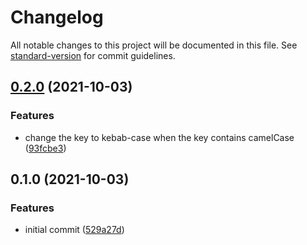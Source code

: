 # Changelog

All notable changes to this project will be documented in this file. See [standard-version](https://github.com/conventional-changelog/standard-version) for commit guidelines.

## [0.2.0](https://github.com/p-chan/object-to-css-variables/compare/v0.1.0...v0.2.0) (2021-10-03)


### Features

* change the key to kebab-case when the key contains camelCase ([93fcbe3](https://github.com/p-chan/object-to-css-variables/commit/93fcbe3690eb942cef5858b4e38997f99723cce6))

## 0.1.0 (2021-10-03)


### Features

* initial commit ([529a27d](https://github.com/p-chan/object-to-css-variables/commit/529a27d33894cbb13ce3fd3f36e9d16db383c266))
